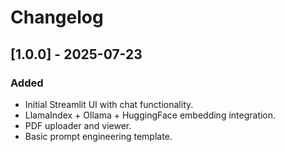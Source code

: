 # Changelog

## [1.0.0] - 2025-07-23

### Added
- Initial Streamlit UI with chat functionality.
- LlamaIndex + Ollama + HuggingFace embedding integration.
- PDF uploader and viewer.
- Basic prompt engineering template.
